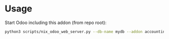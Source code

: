 # Usage

Start Odoo including this addon (from repo root):

```bash
python3 scripts/nix_odoo_web_server.py --db-name mydb --addon accounting_pdf_reports
```
